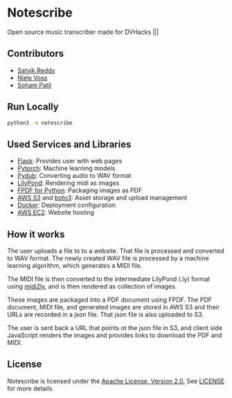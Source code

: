 # Notescribe

Open source music transcriber made for DVHacks |||

## Contributors

- [Satvik Reddy](https://github.com/SatvikR)
- [Niels Voss](https://github.com/osbourn)
- [Soham Patil](https://github.com/soham1053)

## Run Locally

```sh
python3 -m notescribe
```

## Used Services and Libraries

- [Flask](https://flask.palletsprojects.com): Provides user with web pages
- [Pytorch](https://pytorch.org): Machine learning models
- [Pydub](https://pydub.com): Converting audio to WAV format
- [LilyPond](https://lilypond.org): Rendering midi as images
- [FPDF for Python](https://pyfpdf.readthedocs.io): Packaging images as PDF
- [AWS S3](https://aws.amazon.com/s3) and
  [boto3](https://aws.amazon.com/sdk-for-python): Asset storage and upload
  management
- [Docker](https://www.docker.com): Deployment configuration
- [AWS EC2](https://aws.amazon.com/ec2): Website hosting

## How it works

The user uploads a file to to a website. That file is processed and converted to
WAV format. The newly created WAV file is processed by a machine learning
algorithm, which generates a MIDI file.

The MIDI file is then converted to the intermediate LilyPond (.ly) format using
[midi2ly](https://lilypond.org/doc/v2.18/Documentation/usage/invoking-midi2ly.en.html),
and is then rendered as collection of images.

These images are packaged into a PDF document using FPDF. The PDF document, MIDI file, and generated images are stored in AWS S3 and their URLs are recorded in a json file. That json file is also uploaded to S3.

The user is sent back a URL that points ot the json file in S3, and client side JavaScript renders the images and provides links to download the PDF and MIDI.

## License

Notescribe is licensed under the [Apache License, Version
2.0.](https://www.apache.org/licenses/LICENSE-2.0.html) See [LICENSE](LICENSE)
for more details.
